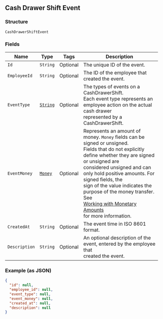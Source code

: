 ## Cash Drawer Shift Event

### Structure

`CashDrawerShiftEvent`

### Fields

| Name | Type | Tags | Description |
|  --- | --- | --- | --- |
| `Id` | `String` | Optional | The unique ID of the event. |
| `EmployeeId` | `String` | Optional | The ID of the employee that created the event. |
| `EventType` | [`String`](/doc/models/cash-drawer-event-type.md) | Optional | The types of events on a CashDrawerShift.<br>Each event type represents an employee action on the actual cash drawer<br>represented by a CashDrawerShift. |
| `EventMoney` | [`Money`](/doc/models/money.md) | Optional | Represents an amount of money. `Money` fields can be signed or unsigned.<br>Fields that do not explicitly define whether they are signed or unsigned are<br>considered unsigned and can only hold positive amounts. For signed fields, the<br>sign of the value indicates the purpose of the money transfer. See<br>[Working with Monetary Amounts](https://developer.squareup.com/docs/build-basics/working-with-monetary-amounts)<br>for more information. |
| `CreatedAt` | `String` | Optional | The event time in ISO 8601 format. |
| `Description` | `String` | Optional | An optional description of the event, entered by the employee that<br>created the event. |

### Example (as JSON)

```json
{
  "id": null,
  "employee_id": null,
  "event_type": null,
  "event_money": null,
  "created_at": null,
  "description": null
}
```

